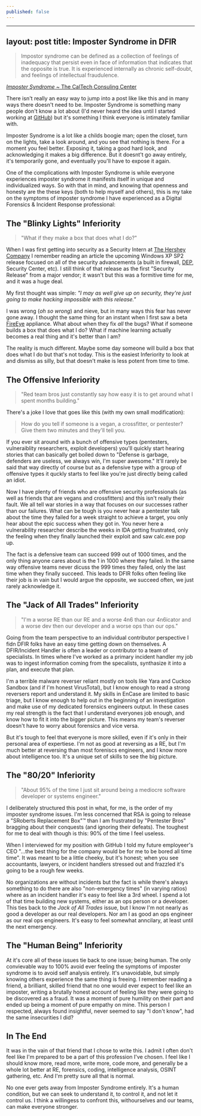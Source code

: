```yaml
---
published: false
---
```


---
layout: post
title: Imposter Syndrome in DFIR
---

> Impostor syndrome can be defined as a collection of feelings of inadequacy that persist even in face of information that indicates that the opposite is true. It is experienced internally as chronic self-doubt, and feelings of intellectual fraudulence. 

[_Imposter Syndrome_ ~ The CalTech Consuling Center](https://counseling.caltech.edu/general/InfoandResources/Impostor)

There isn't really an easy way to jump into a post like like this and in many ways there doesn't need to be. Imposter Syndrome is something many people don't know a lot about (I'd never heard the idea until I started working at [GitHub](https://github.com/)) but it's something I think everyone is intimately familiar with. 

Imposter Syndrome is a lot like a childs boogie man; open the closet, turn on the lights, take a look around, and you see that nothing is there. For a moment you feel better. Exposing it, taking a good hard look, and acknowledging it makes a big difference. But it doesnt't go away entirely, it's temporarily gone, and eventually you'll have to expose it again. 

One of the complications with Imposter Syndrome is while everyone experiences imposter syndrome it manifests itself in unique and individualized ways. So with that in mind, and knowing that openness and honesty are the these keys (both to help myself and others), this is my take on the symptoms of imposter syndrome I have experienced as a Digital Forensics & Incident Response professional:

## The "Blinky Lights" Inferiority
> "What if they make a box that does what I do?"

When I was first getting into security as a Security Intern at [The Hershey Company](https://www.thehersheycompany.com/) I remember reading an article the upcoming Windows XP SP2 release focused on all of the security advancements (a built in firewall, [DEP](http://en.wikipedia.org/wiki/Data_Execution_Prevention), Security Center, etc). I still think of that release as the first "Security Release" from a major vendor; it wasn't but this was a formitive time for me, and it was a huge deal. 

My first thought was simple: _"I may as well give up on security, they're just going to make hacking impossible with this release."_

I was wrong (_oh so wrong_) and nieve, but in many ways this fear has never gone away. I thought the same thing for an instant when I first saw a beta [FireEye](https://www.fireeye.com/) appliance. What about when they fix _all_ the bugs? What if someone builds a box that does what I do?  What if machine learning actually becomes a real thing and it's better than I am?

The reality is much different. Maybe some day someone will build a box that does what I do but that's not today. This is the easiest Inferiority to look at and dismiss as silly, but that doesn't make is less potent from time to time.

## The Offensive Inferiority
> "Red team bros just constantly say how easy it is to get around what I spent months building."

There's a joke I love that goes like this (with my own small modification): 

> How do you tell if someone is a vegan, a crossfitter, or pentester? Give them two minutes and they'll tell you.

If you ever sit around with a bunch of offensive types (pentesters, vulneraiblity researchers, exploit developers) you'll quickly start hearing stories that can basically get boiled down to "Defense is garbage, defenders are useless, we always win, I'm super awesome." It'll rarely be said that way directly of course but as a defensive type with a group of offensive types it quckly starts to feel like you're just directly being called an idiot.

Now I have plenty of friends who are offensive security professionals (as well as friends that are vegans and crossfitters) and this isn't really their fault. We all tell war stories in a way that focuses on our successes rather than our failures. What can be tough is you never hear a pentester talk about the time they failed for a week straight to achieve a target, you only hear about the epic success when they got in. You never here a vulnerability researcher describe the weeks in IDA getting frustrated, only the feeling when they finally launched their exploit and saw calc.exe pop up.

The fact is a defensive team can succeed 999 out of 1000 times, and the only thing anyone cares about is the 1 in 1000 where they failed. In the same way offensive teams never dicuss the 999 times they failed, only the last time when they finally succeed. This leads to DFIR folks often feeling like their job is in vain but I would argue the opposite, we succeed often, we just rarely acknowledge it.

## The "Jack of All Trades" Inferiority
> "I'm a worse RE than our RE and a worse 4n6 than our 4n6icator and a worse dev then our developer and a worse ops than our ops."

Going from the team perspective to an individual contributor perspective I fidn DFIR folks have an easy time getting down on themselves. A DFIR/Incident Handler  is often a leader or contributor to a team of specialists. In times where I've worked as a primary incident handler my job was to ingest information coming from the specalists, synthasize it into a plan, and execute that plan. 

I'm a terrible malware reverser reliant mostly on tools like Yara and Cuckoo Sandbox (and if I'm honest VirusTotal), but I know enough to read a strong reversers report and understand it. My skills in EnCase are limited to basic triage, but I know enough to help out in the beginning of an investigation and make use of my dedicated forensics engineers output. In these cases my real strength is the fact that I understand everyones job enough, and know how to fit it into the bigger picture. This means my team's reverser doesn't have to worry about forensics and vice versa. 

But it's tough to feel that everyone is more skilled, even if it's only in their personal area of expertiese. I'm not as good at reversing as a RE, but I'm much better at reversing than most foreniscs engineers, and I know more about intelligence too. It's a unique set of skills to see the big picture.

## The "80/20" Inferiority
> "About 95% of the time I just sit around being a mediocre software developer or systems engineer."

I deliberately structured this post in what, for me, is the order of my imposter syndrome issues. I'm less concerned that RSA is going to release a "SRoberts Replacement Box":tm: than I am frustrated by "Pentester Bros" bragging about their conquests (and ignoring their defeats). The toughest for me to deal with though is this: 90% of the time I feel useless. 

When I interviewed for my position with GitHub I told my future employeer's CEO "...the best thing for the company would be for me to be bored all time time". It was meant to be a little cheeky, but it's honest; when you see accountants, lawyers, or incident handlers stressed out and frazzled it's going to be a rough few weeks.

No organizations are without incidents but the fact is while there's always something to do there are also "non-emergency times" (in varying ratios) where as an incident handler it's easy to feel like a 3rd wheel. I spend a lot of that time building new systems, either as an ops person or a developer. This ties back to the _Jack of All Trades_ issue, but I know I'm not nearly as good a developer as our real developers. Nor am I as good an ops engineer as our real ops engineers. It's easy to feel somewhat anncilary, at least until the next emergency. 

## The "Human Being" Inferiority

At it's core all of these issues tie back to one issue; being human. The only convievable way to 100% avoid ever feeling the symptoms of imposter syndrome is to avoid self analysis entirely. It's unavoidable, but simply knowing others experience the same thing is freeing. I remember reading a friend, a brilliant, skilled friend that no one would ever expect to feel like an imposter, writing a brutally honest account of feeling like they were going to be discovered as a fraud. It was a moment of pure humility on their part and ended up being a moment of pure empathy on mine. This person I respected, always found insightful, never seemed to say "I don't know", had the same insecurities I did?

## In The End

It was in the vain of that friend that I chose to write this. I admit I often don't feel like I'm prepared to be a part of this profession I've chosen. I feel like I should know more, read more, write more, code more, and generally be a whole lot better at RE, forensics, coding, intelligence analysis, OSINT gathering, etc. And I'm pretty sure all that is normal. 

No one ever gets away from Imposter Syndrome entirely. It's a human condition, but we can seek to understand it, to control it, and not let it control us. I think a willingess to confront this, withourselves and our teams, can make everyone stronger.